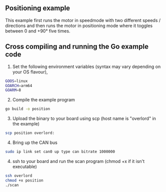 ## Positioning example

This example first runs the motor in speedmode with two different speeds / directions and then runs the motor in positioning mode where it toggles between 0 and +90° five times.

## Cross compiling and running the Go example code

1. Set the following environment variables (syntax may vary depending on your OS flavour),

```sh
GOOS=linux 
GOARCH=arm64 
GOARM=8
```

2. Compile the example program 

```sh
go build -o position
```

3. Upload the binary to your board using scp (host name is "overlord" in the example)

```sh
scp position overlord:
```

4. Bring up the CAN bus

```sh
sudo ip link set can0 up type can bitrate 1000000
```

4. ssh to your board and run the scan program (chmod +x if it isn't executable)

```sh
ssh overlord
chmod +x position
./scan
```
